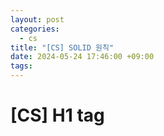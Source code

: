 ```yaml
---
layout: post
categories:
  - cs
title: "[CS] SOLID 원칙"
date: 2024-05-24 17:46:00 +09:00
tags:
---
```

# \[CS] H1 tag
